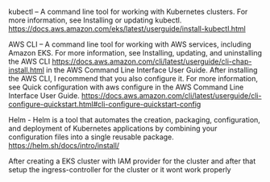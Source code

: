kubectl – A command line tool for working with Kubernetes clusters. For more information, see Installing or updating kubectl. https://docs.aws.amazon.com/eks/latest/userguide/install-kubectl.html

AWS CLI – A command line tool for working with AWS services, including Amazon EKS. For more information, see Installing, updating, and uninstalling the AWS CLI https://docs.aws.amazon.com/cli/latest/userguide/cli-chap-install.html in the AWS Command Line Interface User Guide.
After installing the AWS CLI, I recommend that you also configure it. For more information, see Quick configuration with aws configure in the AWS Command Line Interface User Guide. https://docs.aws.amazon.com/cli/latest/userguide/cli-configure-quickstart.html#cli-configure-quickstart-config


Helm - Helm is a tool that automates the creation, packaging, configuration, and deployment of Kubernetes applications by combining your configuration files into a single reusable package.
https://helm.sh/docs/intro/install/


After creating a EKS cluster with IAM provider for the cluster and after that setup the ingress-controller for the cluster or it wont work properly

